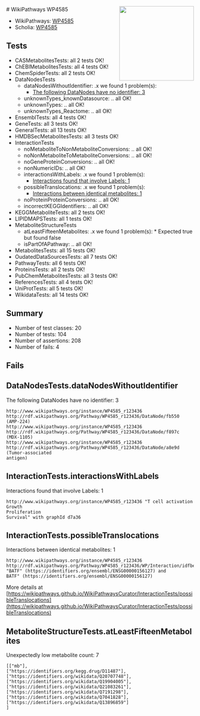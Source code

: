 <img style="float: right; width: 200px" src="https://upload.wikimedia.org/wikipedia/commons/thumb/8/83/Wplogo_with_text_500.png/640px-Wplogo_with_text_500.png" />
# WikiPathways WP4585

* WikiPathways: [WP4585](https://new.wikipathways.org/pathways/WP4585)
* Scholia: [WP4585](https://scholia.toolforge.org/wikipathways/WP4585)
## Tests
* CASMetabolitesTests: all 2 tests OK!
* ChEBIMetabolitesTests: all 4 tests OK!
* ChemSpiderTests: all 2 tests OK!
* DataNodesTests
    * dataNodesWithoutIdentifier: .x we found 1 problem(s):
        * [The following DataNodes have no identifier: 3](#d2d32fa2)
    * unknownTypes_knownDatasource: .. all OK!
    * unknownTypes: .. all OK!
    * unknownTypes_Reactome: .. all OK!
* EnsemblTests: all 4 tests OK!
* GeneTests: all 3 tests OK!
* GeneralTests: all 13 tests OK!
* HMDBSecMetabolitesTests: all 3 tests OK!
* InteractionTests
    * noMetaboliteToNonMetaboliteConversions: .. all OK!
    * noNonMetaboliteToMetaboliteConversions: .. all OK!
    * noGeneProteinConversions: .. all OK!
    * nonNumericIDs: .. all OK!
    * interactionsWithLabels: .x we found 1 problem(s):
        * [Interactions found that involve Labels: 1](#630d2678)
    * possibleTranslocations: .x we found 1 problem(s):
        * [Interactions between identical metabolites: 1](#d59038c4)
    * noProteinProteinConversions: .. all OK!
    * incorrectKEGGIdentifiers: .. all OK!
* KEGGMetaboliteTests: all 2 tests OK!
* LIPIDMAPSTests: all 1 tests OK!
* MetaboliteStructureTests
    * atLeastFifteenMetabolites: .x we found 1 problem(s):
            * Expected true but found false
    * isPartOfAPathway: .. all OK!
* MetabolitesTests: all 15 tests OK!
* OudatedDataSourcesTests: all 7 tests OK!
* PathwayTests: all 6 tests OK!
* ProteinsTests: all 2 tests OK!
* PubChemMetabolitesTests: all 3 tests OK!
* ReferencesTests: all 4 tests OK!
* UniProtTests: all 5 tests OK!
* WikidataTests: all 14 tests OK!


## Summary

* Number of test classes: 20
* Number of tests: 104
* Number of assertions: 208
* Number of fails: 4

## Fails

<a name="d2d32fa2" />

## DataNodesTests.dataNodesWithoutIdentifier

The following DataNodes have no identifier: 3
```
http://www.wikipathways.org/instance/WP4585_r123436 http://rdf.wikipathways.org/Pathway/WP4585_r123436/DataNode/fb550 (AMP-224)
http://www.wikipathways.org/instance/WP4585_r123436 http://rdf.wikipathways.org/Pathway/WP4585_r123436/DataNode/f897c (MDX-1105)
http://www.wikipathways.org/instance/WP4585_r123436 http://rdf.wikipathways.org/Pathway/WP4585_r123436/DataNode/a8e9d (Tumor-associated
antigen)
```

<a name="630d2678" />

## InteractionTests.interactionsWithLabels

Interactions found that involve Labels: 1
```
http://www.wikipathways.org/instance/WP4585_r123436 "T cell activation
Growth
Proliferation
Survival" with graphId d7a36
```

<a name="d59038c4" />

## InteractionTests.possibleTranslocations

Interactions between identical metabolites: 1
```
http://www.wikipathways.org/instance/WP4585_r123436 http://rdf.wikipathways.org/Pathway/WP4585_r123436/WP/Interaction/idfbed420c "BATF" (https://identifiers.org/ensembl/ENSG00000156127) and 
BATF" (https://identifiers.org/ensembl/ENSG00000156127)
```

More details at [https://wikipathways.github.io/WikiPathwaysCurator/InteractionTests/possibleTranslocations](https://wikipathways.github.io/WikiPathwaysCurator/InteractionTests/possibleTranslocations)

<a name="6d4291b8" />

## MetaboliteStructureTests.atLeastFifteenMetabolites

Unexpectedly low metabolite count: 7

```
[["mb"],
["https://identifiers.org/kegg.drug/D11487"],
["https://identifiers.org/wikidata/Q20707748"],
["https://identifiers.org/wikidata/Q19904005"],
["https://identifiers.org/wikidata/Q21083261"],
["https://identifiers.org/wikidata/Q7191298"],
["https://identifiers.org/wikidata/Q7041828"],
["https://identifiers.org/wikidata/Q13896859"]
]
```

